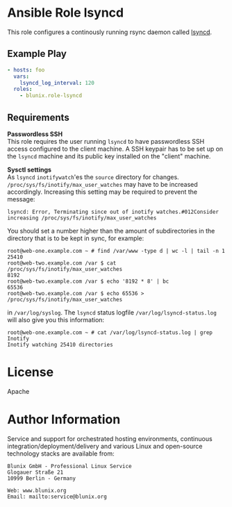 Ansible Role lsyncd
====================

This role configures a continously running rsync daemon called [lsyncd](https://axkibe.github.io/lsyncd/).


Example Play
------------

```yaml
- hosts: foo
  vars:
    lsyncd_log_interval: 120
  roles:
    - blunix.role-lsyncd
```


## Requirements

**Passwordless SSH**  
This role requires the user running `lsyncd` to have passwordless SSH access configured to the client machine.
A SSH keypair has to be set up on the `lsyncd` machine and its public key installed on the "client" machine.

**Sysctl settings**  
As `lsyncd` `inotifywatch`'es the `source` directory for changes. `/proc/sys/fs/inotify/max_user_watches` may have to be increased accordingly. Increasing this setting may be required to prevent the message:
```
lsyncd: Error, Terminating since out of inotify watches.#012Consider increasing /proc/sys/fs/inotify/max_user_watches
```

You should set a number higher than the amount of subdirectories in the directory that is to be kept in sync, for example:
```
root@web-one.example.com ~ # find /var/www -type d | wc -l | tail -n 1
25410
root@web-two.example.com /var $ cat /proc/sys/fs/inotify/max_user_watches
8192
root@web-two.example.com /var $ echo '8192 * 8' | bc
65536
root@web-two.example.com /var $ echo 65536 > /proc/sys/fs/inotify/max_user_watches
```

in `/var/log/syslog`. The `lsyncd` status logfile `/var/log/lsyncd-status.log` will also give you this information:
```
root@web-one.example.com ~ # cat /var/log/lsyncd-status.log | grep Inotify
Inotify watching 25410 directories
```


License
=======

Apache

Author Information
==================

Service and support for orchestrated hosting environments, continuous integration/deployment/delivery and various Linux and open-source technology stacks are available from:

```
Blunix GmbH - Professional Linux Service
Glogauer Straße 21
10999 Berlin - Germany

Web: www.blunix.org
Email: mailto:service@blunix.org
```
